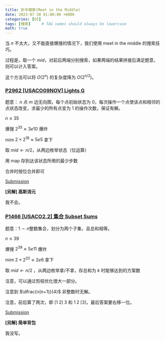```yaml
---
title: 折半搜索(Meet in the Middle)
date: 2023-07-30 01:00:00 +0800
categories: [OI]
tags: [搜索]     # TAG names should always be lowercase
math: true
---
```


当 $n$ 不太大，又不能直接爆搜的情况下，我们使用 meet in the middle 的搜索技巧。

过程是，取一个 $mid$，对前后两端分别搜索，如果两端的结果拼接后满足题意，则可以计入答案。

这个方法可以将 $O(2^n)$ 的复杂度降为 $O(2^{n/2})$。

### [P2962 [USACO09NOV] Lights G](https://www.luogu.com.cn/problem/P2962)

题意： $n$ 点 $m$ 边无向图，每个点初始状态为  $0$，每次操作一个点使该点和相邻的点状态改变，求最少的所有点变为 $1$ 的操作次数，保证有解。

$n \leq 35$

爆搜 $2^{35} \approx 3e10$ 爆炸

mim $2\times 2^{18} \approx 5e5$ 拿下

取 $mid\gets n/2$，从两边枚举状态（位运算）

用 map 存到达该状态所用的最少步数

合并时按位合并即可

[Submission](https://www.luogu.com.cn/record/168796938)

__[另解] 高斯消元__ 

我不会。

### [P1466 [USACO2.2] 集合 Subset Sums](https://www.luogu.com.cn/problem/P1466)

题意：$1\sim n$整数集合，划分为两个子集，且总和相等。

$n \leq 39$

爆搜 $2^{39}\approx 5e11$ 爆炸

mim $2\times 2^{20}\approx 2e6$ 拿下

取 $mid\gets n/2$ ，从两边枚举拿/不拿，存总和为 $k$ 时能够达到的方案数


注意，可以通过剪枝优化很大一部分。

注意到 $\dfrac{n(n+1)}{4}$ 非整数时无解。

注意，前后算了两次，即 $[1\;2]\;3$ 和 $1\;2\; [3]$，最后答案要右移一位。

[Submission](https://www.luogu.com.cn/record/169378232)

__[另解] 简单背包__

我没写。